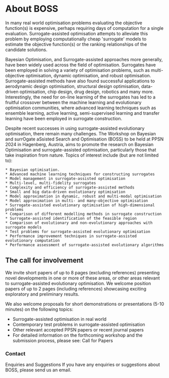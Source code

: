 # About BOSS
In many real world optimisation problems evaluating the objective function(s) is expensive, perhaps requiring days of computation for a single evaluation. Surrogate-assisted optimisation attempts to alleviate this problem by employing computationally cheap 'surrogate' models to estimate the objective function(s) or the ranking relationships of the candidate solutions.

Bayesian Optimisation, and Surrogate-assisted approaches more generally, have been widely used across the field of optimisation. Surrogates have been employed in solving a variety of optimisation problems, such as multi-objective optimisation, dynamic optimisation, and robust optimisation. Surrogate-assisted methods have also found successful applications to aerodynamic design optimisation, structural design optimisation, data-driven optimisation, chip design, drug design, robotics and many more. Interestingly, the need for on-line learning of the surrogates has led to a fruitful crossover between the machine learning and evolutionary optimisation communities, where advanced learning techniques such as ensemble learning, active learning, semi-supervised learning and transfer learning have been employed in surrogate construction.

Despite recent successes in using surrogate-assisted evolutionary optimisation, there remain many challenges. The Workshop on Bayesian and surrOgate aSsisted Search and Optimisation (BOSS) to be held at PPSN 2024 in Hagenberg, Austria, aims to promote the research on Bayesian Optimisation and surrogate-assisted optimisation, particularly those that take inspiration from nature. Topics of interest include (but are not limited to):

```
* Bayesian optimisation.
* Advanced machine learning techniques for constructing surrogates
* Model management in surrogate-assisted optimisation
* Multi-level, multi-fidelity surrogates
* Complexity and efficiency of surrogate-assisted methods
* Small and big data-driven evolutionary optimisation
* Model approximation in dynamic, robust and multi-modal optimisation
* Model approximation in multi- and many-objective optimisation
* Surrogate-assisted evolutionary optimisation of high-dimensional problems
* Comparison of different modelling methods in surrogate construction
* Surrogate-assisted identification of the feasible region
* Comparison of evolutionary and non-evolutionary approaches with surrogate models
* Test problems for surrogate-assisted evolutionary optimisation
* Performance improvement techniques in surrogate-assisted evolutionary computation
* Performance assessment of surrogate-assisted evolutionary algorithms
```

## The call for involvement

We invite short papers of up to 8 pages (excluding references) presenting novel developments in one or more of these areas, or other areas relevant to surrogate-assisted evolutionary optimisation. We welcome position papers of up to 2 pages (including references) showcasing exciting exploratory and preliminary results.

We also welcome proposals for short demonstrations or presentations (5-10 minutes) on the following topics:

* Surrogate-assisted optimisation in real world
* Contemporary test problems in surrogate-assisted optimisation
* Other relevant accepted PPSN papers or recent journal papers
* For detailed information on the forthcoming workshop and the submission process, please see: Call for Papers

### Contact

Enquiries and Suggestions
If you have any enquiries or suggestions about BOSS, please send us an email.
